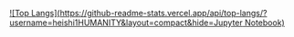 [![Top Langs](https://github-readme-stats.vercel.app/api/top-langs/?username=heishi1HUMANITY&layout=compact&hide=Jupyter Notebook)](https://github.com/anuraghazra/github-readme-stats)

